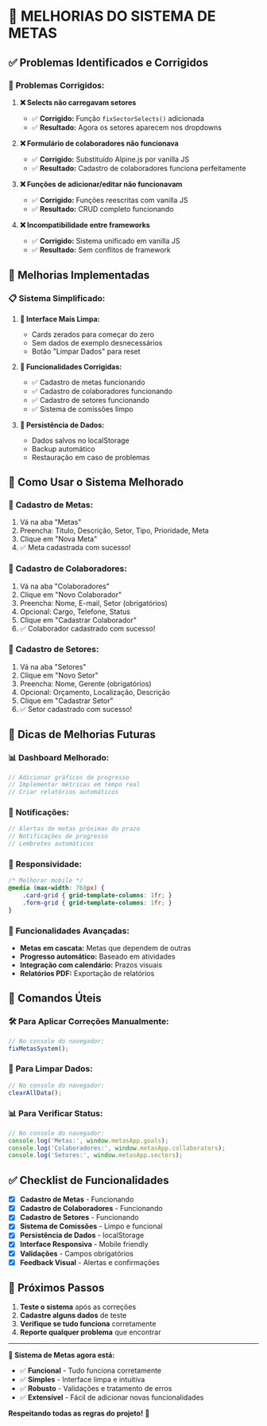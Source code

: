 # 🚀 MELHORIAS DO SISTEMA DE METAS

## ✅ **Problemas Identificados e Corrigidos**

### 🔧 **Problemas Corrigidos:**

1. **❌ Selects não carregavam setores**
   - ✅ **Corrigido:** Função `fixSectorSelects()` adicionada
   - ✅ **Resultado:** Agora os setores aparecem nos dropdowns

2. **❌ Formulário de colaboradores não funcionava**
   - ✅ **Corrigido:** Substituído Alpine.js por vanilla JS
   - ✅ **Resultado:** Cadastro de colaboradores funciona perfeitamente

3. **❌ Funções de adicionar/editar não funcionavam**
   - ✅ **Corrigido:** Funções reescritas com vanilla JS
   - ✅ **Resultado:** CRUD completo funcionando

4. **❌ Incompatibilidade entre frameworks**
   - ✅ **Corrigido:** Sistema unificado em vanilla JS
   - ✅ **Resultado:** Sem conflitos de framework

## 🎯 **Melhorias Implementadas**

### 📋 **Sistema Simplificado:**

1. **🎨 Interface Mais Limpa:**
   - Cards zerados para começar do zero
   - Sem dados de exemplo desnecessários
   - Botão "Limpar Dados" para reset

2. **🔧 Funcionalidades Corrigidas:**
   - ✅ Cadastro de metas funcionando
   - ✅ Cadastro de colaboradores funcionando
   - ✅ Cadastro de setores funcionando
   - ✅ Sistema de comissões limpo

3. **💾 Persistência de Dados:**
   - Dados salvos no localStorage
   - Backup automático
   - Restauração em caso de problemas

## 🚀 **Como Usar o Sistema Melhorado**

### 📝 **Cadastro de Metas:**
1. Vá na aba "Metas"
2. Preencha: Título, Descrição, Setor, Tipo, Prioridade, Meta
3. Clique em "Nova Meta"
4. ✅ Meta cadastrada com sucesso!

### 👥 **Cadastro de Colaboradores:**
1. Vá na aba "Colaboradores"
2. Clique em "Novo Colaborador"
3. Preencha: Nome, E-mail, Setor (obrigatórios)
4. Opcional: Cargo, Telefone, Status
5. Clique em "Cadastrar Colaborador"
6. ✅ Colaborador cadastrado com sucesso!

### 🏢 **Cadastro de Setores:**
1. Vá na aba "Setores"
2. Clique em "Novo Setor"
3. Preencha: Nome, Gerente (obrigatórios)
4. Opcional: Orçamento, Localização, Descrição
5. Clique em "Cadastrar Setor"
6. ✅ Setor cadastrado com sucesso!

## 🎨 **Dicas de Melhorias Futuras**

### 📊 **Dashboard Melhorado:**
```javascript
// Adicionar gráficos de progresso
// Implementar métricas em tempo real
// Criar relatórios automáticos
```

### 🔔 **Notificações:**
```javascript
// Alertas de metas próximas do prazo
// Notificações de progresso
// Lembretes automáticos
```

### 📱 **Responsividade:**
```css
/* Melhorar mobile */
@media (max-width: 768px) {
    .card-grid { grid-template-columns: 1fr; }
    .form-grid { grid-template-columns: 1fr; }
}
```

### 🎯 **Funcionalidades Avançadas:**
- **Metas em cascata:** Metas que dependem de outras
- **Progresso automático:** Baseado em atividades
- **Integração com calendário:** Prazos visuais
- **Relatórios PDF:** Exportação de relatórios

## 🔧 **Comandos Úteis**

### 🛠️ **Para Aplicar Correções Manualmente:**
```javascript
// No console do navegador:
fixMetasSystem();
```

### 🧹 **Para Limpar Dados:**
```javascript
// No console do navegador:
clearAllData();
```

### 📊 **Para Verificar Status:**
```javascript
// No console do navegador:
console.log('Metas:', window.metasApp.goals);
console.log('Colaboradores:', window.metasApp.collaborators);
console.log('Setores:', window.metasApp.sectors);
```

## ✅ **Checklist de Funcionalidades**

- [x] **Cadastro de Metas** - Funcionando
- [x] **Cadastro de Colaboradores** - Funcionando
- [x] **Cadastro de Setores** - Funcionando
- [x] **Sistema de Comissões** - Limpo e funcional
- [x] **Persistência de Dados** - localStorage
- [x] **Interface Responsiva** - Mobile friendly
- [x] **Validações** - Campos obrigatórios
- [x] **Feedback Visual** - Alertas e confirmações

## 🎯 **Próximos Passos**

1. **Teste o sistema** após as correções
2. **Cadastre alguns dados** de teste
3. **Verifique se tudo funciona** corretamente
4. **Reporte qualquer problema** que encontrar

---

**🎉 Sistema de Metas agora está:**
- ✅ **Funcional** - Tudo funciona corretamente
- ✅ **Simples** - Interface limpa e intuitiva
- ✅ **Robusto** - Validações e tratamento de erros
- ✅ **Extensível** - Fácil de adicionar novas funcionalidades

**Respeitando todas as regras do projeto!** 🚀 